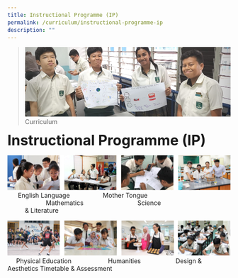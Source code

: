 ```yaml
---
title: Instructional Programme (IP)
permalink: /curriculum/instructional-programme-ip
description: ""
---
```

>![](/images/Curriculum/Curriculum.jpg)
>Curriculum

**<font size=6>Instructional Programme (IP)</font>**

![](/images/Curriculum/Subjects%201.png)
&nbsp;&nbsp;&nbsp;&nbsp;&nbsp;&nbsp;English Language&nbsp;&nbsp;&nbsp;&nbsp;&nbsp;&nbsp;&nbsp;&nbsp;&nbsp;&nbsp;&nbsp;&nbsp;&nbsp;&nbsp;&nbsp;&nbsp;&nbsp;&nbsp;&nbsp;Mother Tongue &nbsp;&nbsp;&nbsp;&nbsp;&nbsp;&nbsp;&nbsp;&nbsp;&nbsp;&nbsp;&nbsp;&nbsp;&nbsp;&nbsp;&nbsp;&nbsp;&nbsp;&nbsp;&nbsp;&nbsp;&nbsp;&nbsp;Mathematics&nbsp;&nbsp;&nbsp;&nbsp;&nbsp;&nbsp;&nbsp;&nbsp;&nbsp;&nbsp;&nbsp;&nbsp;&nbsp;&nbsp;&nbsp;&nbsp;&nbsp;&nbsp;&nbsp;&nbsp;&nbsp;&nbsp;&nbsp;&nbsp;&nbsp;&nbsp;&nbsp;&nbsp;&nbsp;&nbsp;&nbsp;Science<br>&nbsp;&nbsp;&nbsp;&nbsp;&nbsp;&nbsp;&nbsp;&nbsp;&nbsp; & Literature

![](/images/Curriculum/Subjects%202.png)
&nbsp;&nbsp;&nbsp;&nbsp;&nbsp;Physical Education&nbsp;&nbsp;&nbsp;&nbsp;&nbsp;&nbsp;&nbsp;&nbsp;&nbsp;&nbsp;&nbsp;&nbsp;&nbsp;&nbsp;&nbsp;&nbsp;&nbsp;&nbsp;&nbsp;&nbsp;  Humanities &nbsp;&nbsp;&nbsp;&nbsp;&nbsp;&nbsp;&nbsp;&nbsp;&nbsp;&nbsp;&nbsp;&nbsp;&nbsp;&nbsp;&nbsp;&nbsp;&nbsp;&nbsp; Design & Aesthetics  Timetable & Assessment